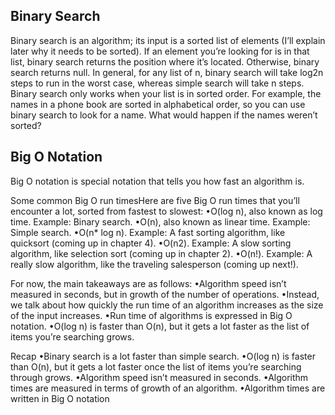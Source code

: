 ## Binary Search

Binary search is an algorithm; its input is a sorted list of elements (I’ll explain later why it needs to be sorted). If an element you’re looking for is in that list, binary search returns the position where it’s located. Otherwise, binary search returns null.
In general, for any list of n, binary search will take log2n steps to run in the worst case, whereas simple search will take n steps.
Binary search only works when your list is in sorted order. For example, the names in a phone book are sorted in alphabetical order, so you can use binary search to look for a name. What would happen if the names weren’t sorted?

## Big O Notation

Big O notation is special notation that tells you how fast an algorithm is.

Some common Big O run timesHere are five Big O run times that you’ll encounter a lot, sorted from fastest to slowest:
•O(log n), also known as log time. Example: Binary search.
•O(n), also known as linear time. Example: Simple search.
•O(n\* log n). Example: A fast sorting algorithm, like quicksort (coming up in chapter 4).
•O(n2). Example: A slow sorting algorithm, like selection sort (coming up in chapter 2).
•O(n!). Example: A really slow algorithm, like the traveling salesperson (coming up next!).

For now, the main takeaways are as follows:
•Algorithm speed isn’t measured in seconds, but in growth of the number of operations.
•Instead, we talk about how quickly the run time of an algorithm increases as the size of the input increases.
•Run time of algorithms is expressed in Big O notation.
•O(log n) is faster than O(n), but it gets a lot faster as the list of items you’re searching grows.

Recap
•Binary search is a lot faster than simple search.
•O(log n) is faster than O(n), but it gets a lot faster once the list of items you’re searching through grows.
•Algorithm speed isn’t measured in seconds.
•Algorithm times are measured in terms of growth of an algorithm.
•Algorithm times are written in Big O notation
